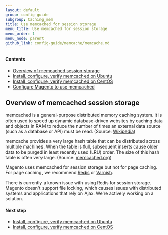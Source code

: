 ```yaml
---
layout: default
group: config-guide
subgroup: Caching_mem
title: Use memcached for session storage
menu_title: Use memcached for session storage
menu_order: 1
menu_node: parent
github_link: config-guide/memcache/memcache.md
---
```


#### Contents
*	<a href="#config-memcache-over">Overview of memcached session storage</a>
*	<a href="{{ site.gdeurl }}config-guide/memcache/memcache_ubuntu.html">Install, configure, verify memcached on Ubuntu</a>
*   <a href="{{ site.gdeurl }}config-guide/memcache/memcache_centos.html">Install, configure, verify memcached on CentOS</a>
*	<a href="{{ site.gdeurl }}config-guide/memcache/memcache_magento.html">Configure Magento to use memcached</a>

<h2 id="config-memcache-over">Overview of memcached session storage</h2>
memcached is a general-purpose distributed memory caching system. It is often used to speed up dynamic database-driven websites by caching data and objects in RAM to reduce the number of times an external data source (such as a database or API) must be read. (Source: <a href="https://en.wikipedia.org/wiki/Memcached" target="_blank">Wikipedia</a>)

memcache provides a very large hash table that can be distributed across multiple machines. When the table is full, subsequent inserts cause older data to be purged in least recently used (LRU) order. The size of this hash table is often very large. (Source: <a href="http://memcached.org/" target="_blank">memcached.org</a>)

Magento uses memcached for session storage but not for page caching. For page caching, we recommend <a href="{{ site.gdeurl }}config-guide/redis/config-redis.html">Redis</a> or <a href="{{ site.gdeurl }}config-guide/varnish/config-varnish.html">Varnish</a>.

<div class="bs-callout bs-callout-info" id="info">
   <span class="glyphicon-class">
   <p>There is currently a known issue with using Redis for session storage. Magento doesn't support file locking, which causes issues with distributed systems and applications that rely on Ajax. We're actively working on a solution.</p></span>
</div>

#### Next step
*   <a href="{{ site.gdeurl }}config-guide/memcache/memcache_ubuntu.html">Install, configure, verify memcached on Ubuntu</a>
*   <a href="{{ site.gdeurl }}config-guide/memcache/memcache_centos.html">Install, configure, verify memcached on CentOS</a>